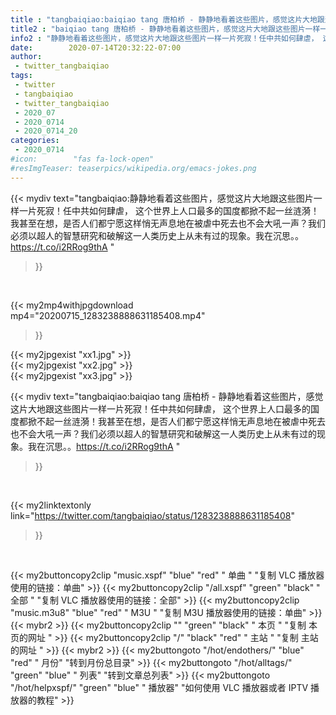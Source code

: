 ```yaml
---
title : "tangbaiqiao:baiqiao tang 唐柏桥 - 静静地看着这些图片，感觉这片大地跟这些图片一样一片死寂！任中共如何肆虐， 这个世界上人口最多的国度都掀不起一丝涟漪！我甚至在想，是否人们都宁愿这样悄无声息地在被虐中死去也不会大吼一声？我们必须以超人的智慧研究和破解这一人类历史上从未有过的现象。我在沉思。。https://t.co/i2RRog9thA "
title2 : "baiqiao tang 唐柏桥 - 静静地看着这些图片，感觉这片大地跟这些图片一样一片死寂！任中共如何肆虐， 这个世界上人口最多的国度都掀不起一丝涟漪！我甚至在想，是否人们都宁愿这样悄无声息地在被虐中死去也不会大吼一声？我们必须以超人的智慧研究和破解这一人类历史上从未有过的现象。我在沉思。。https://t.co/i2RRog9thA "
info2 : "静静地看着这些图片，感觉这片大地跟这些图片一样一片死寂！任中共如何肆虐， 这个世界上人口最多的国度都掀不起一丝涟漪！我甚至在想，是否人们都宁愿这样悄无声息地在被虐中死去也不会大吼一声？我们必须以超人的智慧研究和破解这一人类历史上从未有过的现象。我在沉思。。https://t.co/i2RRog9thA "
date:        2020-07-14T20:32:22-07:00
author:
 - twitter_tangbaiqiao
tags:
 - twitter
 - tangbaiqiao
 - twitter_tangbaiqiao
 - 2020_07
 - 2020_0714
 - 2020_0714_20
categories:
 - 2020_0714
#icon:        "fas fa-lock-open"
#resImgTeaser: teaserpics/wikipedia.org/emacs-jokes.png
---
```


{{< mydiv text="tangbaiqiao:静静地看着这些图片，感觉这片大地跟这些图片一样一片死寂！任中共如何肆虐， 这个世界上人口最多的国度都掀不起一丝涟漪！我甚至在想，是否人们都宁愿这样悄无声息地在被虐中死去也不会大吼一声？我们必须以超人的智慧研究和破解这一人类历史上从未有过的现象。我在沉思。。https://t.co/i2RRog9thA "
>}}
<br>


{{< my2mp4withjpgdownload mp4="20200715_1283238888631185408.mp4"
>}}

{{< my2jpgexist "xx1.jpg" >}}<br>
{{< my2jpgexist "xx2.jpg" >}}<br>
{{< my2jpgexist "xx3.jpg" >}}<br>



{{< mydiv text="tangbaiqiao:baiqiao tang 唐柏桥 - 静静地看着这些图片，感觉这片大地跟这些图片一样一片死寂！任中共如何肆虐， 这个世界上人口最多的国度都掀不起一丝涟漪！我甚至在想，是否人们都宁愿这样悄无声息地在被虐中死去也不会大吼一声？我们必须以超人的智慧研究和破解这一人类历史上从未有过的现象。我在沉思。。https://t.co/i2RRog9thA "
>}}
<br>

{{< my2linktextonly link="https://twitter.com/tangbaiqiao/status/1283238888631185408"
>}}


<br>

{{< my2buttoncopy2clip "music.xspf"        "blue"   "red"    " 单曲 "  "复制 VLC 播放器使用的链接：单曲" >}} {{< my2buttoncopy2clip "/all.xspf"         "green"  "black"  " 全部 "  "复制 VLC 播放器使用的链接：全部" >}} {{< my2buttoncopy2clip "music.m3u8"        "blue"   "red"    " M3U  "    "复制 M3U 播放器使用的链接：单曲" >}} {{< mybr2 >}} {{< my2buttoncopy2clip ""                  "green"  "black"  " 本页 "    "复制 本页的网址 " >}} {{< my2buttoncopy2clip "/"                 "black"  "red"    " 主站 "    "复制 主站的网址 " >}} {{< mybr2 >}} {{< my2buttongoto      "/hot/endothers/"   "blue"   "red"    " 月份"   "转到月份总目录" >}} {{< my2buttongoto      "/hot/alltags/"     "green"  "blue"   " 列表"   "转到文章总列表" >}} {{< my2buttongoto      "/hot/helpxspf/"    "green"  "blue"   " 播放器" "如何使用 VLC 播放器或者 IPTV 播放器的教程" >}} 
